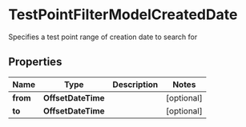 

# TestPointFilterModelCreatedDate

Specifies a test point range of creation date to search for

## Properties

| Name | Type | Description | Notes |
|------------ | ------------- | ------------- | -------------|
|**from** | **OffsetDateTime** |  |  [optional] |
|**to** | **OffsetDateTime** |  |  [optional] |



